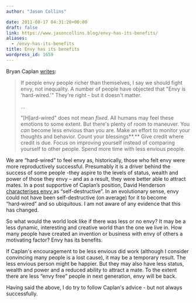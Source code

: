 ```yaml
---
author: "Jason Collins"

date: 2011-08-17 04:31:20+00:00
draft: false
link: https://www.jasoncollins.blog/envy-has-its-benefits/
aliases:
  - /envy-has-its-benefits
title: Envy has its benefits
wordpress_id: 1659
---
```


Bryan Caplan [writes](http://econlog.econlib.org/archives/2011/08/hard-wired_envy.html):


<blockquote>If people envy people richer than themselves, I say we should fight envy, not inequality. A number of people have objected that "Envy is 'hard-wired.'" They're right - but it doesn't matter.

…

"[H]ard-wired" does not mean _fixed_. All humans may feel these emotions to some extent. But there's plenty of room to maneuver. You _can_ become less envious than you are. Make an effort to monitor your thoughts and behavior. Count your blessings**.** Give credit where credit is due. Focus on improving yourself instead of comparing yourself to other people. Spend more time with less envious people.</blockquote>


We are “hard-wired” to feel envy as, historically, those who felt envy were more reproductively successful. Presumably it is a driver behind the success of some people -they aspire to the levels of status, wealth and power of those they envy – and as a result, they were better able to attract mates. In a post supportive of Caplan’s position, David Henderson [characterises envy ](http://econlog.econlib.org/archives/2011/08/how_i_fought_en.html)as “self-destructive”. In an evolutionary sense, envy could not have been self-destructive (on average) for it to become “hard‑wired” and so ubiquitous. I am not aware of any evidence that this has changed.

So what would the world look like if there was less or no envy? It may be a less dynamic, interesting and creative world than the one we live in. How many people have created an invention or business with envy of others a motivating factor? Envy has its benefits.

If Caplan's encouragement to be less envious did work (although I consider convincing many people is a lost cause), it may be a temporary result. The less envious person might be happier. But they may also have less status, wealth and power and a reduced ability to attract a mate. To the extent there are less “envy free” people in next generation, envy will be back.

Having said the above, I do try to follow Caplan's advice - but not always successfully.
